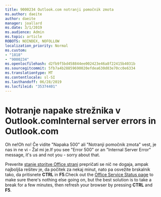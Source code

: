 ```yaml
---
title: 9000234 Outlook.com notranji pomočnik zmota
ms.author: daeite
author: daeite
manager: joallard
ms.date: 3/1/2019
ms.audience: Admin
ms.topic: article
ROBOTS: NOINDEX, NOFOLLOW
localization_priority: Normal
ms.custom:
- "1818"
- "9000234"
ms.openlocfilehash: d2fb9f5bd458844ee002423e46a8f22415b4031b
ms.sourcegitcommit: 5fb7a4b28859690020efdea630d03e70cc0e6334
ms.translationtype: MT
ms.contentlocale: sl-SI
ms.lasthandoff: 06/28/2019
ms.locfileid: "35374401"
---
```

# <a name="internal-server-errors-in-outlookcom"></a><span data-ttu-id="49c7e-102">Notranje napake strežnika v Outlook.com</span><span class="sxs-lookup"><span data-stu-id="49c7e-102">Internal server errors in Outlook.com</span></span>

<span data-ttu-id="49c7e-103">Oh ne!</span><span class="sxs-lookup"><span data-stu-id="49c7e-103">Oh no!</span></span> <span data-ttu-id="49c7e-104">Če vidite "Napaka 500" ali "Notranji pomočnik zmota" vest, je nas in ne vi - Žal mi je.</span><span class="sxs-lookup"><span data-stu-id="49c7e-104">If you see "Error 500" or an "Internal Server Error" message, it's us and not you - sorry about that.</span></span>

<span data-ttu-id="49c7e-105">Preverite [stanje storitve Office strani](https://portal.office.com/servicestatus) prepričati se nič ne dogaja, ampak najboljša rešitev je, da počitek za nekaj minut, nato pa osvežite brskalnik tako, da pritisnete **CTRL** in **F5**.</span><span class="sxs-lookup"><span data-stu-id="49c7e-105">Check out the [Office Service Status page](https://portal.office.com/servicestatus) to make sure there's nothing else going on, but the best solution is to take a break for a few minutes, then refresh your browser by pressing **CTRL** and **F5**.</span></span>